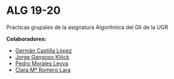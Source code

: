 # ALG 19-20
Practicas grupales de la asignatura Algorítmica del GII de la UGR

**Colaboradores:**
- [Germán Castilla López](https://github.com/gertis99)
- [Jorge Gangoso Klöck](https://github.com/JorgeKlock)
- [Pedro Morales Leyva](https://github.com/pedrojml13)
- [Clara Mª Romero Lara](https://github.com/clarasdfgh)

